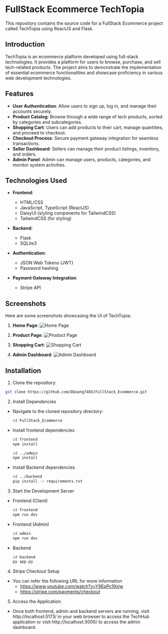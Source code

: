 
# FullStack Ecommerce TechTopia

This repository contains the source code for a FullStack Ecommerce project called TechTopia using ReactJS and Flask.

## Introduction

TechTopia is an ecommerce platform developed using full-stack technologies. It provides a platform for users to browse, purchase, and sell tech-related products. The project aims to demonstrate the implementation of essential ecommerce functionalities and showcase proficiency in various web development technologies.

## Features

- **User Authentication**: Allow users to sign up, log in, and manage their accounts securely.
- **Product Catalog**: Browse through a wide range of tech products, sorted by categories and subcategories.
- **Shopping Cart**: Users can add products to their cart, manage quantities, and proceed to checkout.
- **Checkout Process**: Secure payment gateway integration for seamless transactions.
- **Seller Dashboard**: Sellers can manage their product listings, inventory, and orders.
- **Admin Panel**: Admin can manage users, products, categories, and monitor system activities.

## Technologies Used

- **Frontend**:
  - HTML/CSS
  - JavaScript, TypeScript (ReactJS)
  - DaisyUI (styling components for TailwindCSS)
  - TailwindCSS (for styling)

- **Backend**:
  - Flask
  - SQLite3 

- **Authentication**:
  - JSON Web Tokens (JWT)
  - Password hashing

- **Payment Gateway Integration**:
  - Stripe API

## Screenshots

Here are some screenshots showcasing the UI of TechTopia:
1. **Home Page**:
![Home Page](Screenshot/HomePage.png)

2. **Product Page**:
![Product Page](Screenshot/ProductPage.png)

3. **Shopping Cart**:
![Shopping Cart](Screenshot/ShoppingCart.png)

4. **Admin Dashboard**:
![Admin Dashboard](Screenshot/AdminDashboard.png)
## Installation

1. Clone the repository:

```bash
git clone https://github.com/DQuang7403/FullStack_Ecommerce.git
```
2. Install Dependencies
- Navigate to the cloned repository directory:
    ```bash
    cd FullStack_Ecommerce
    ```
- Install frontend dependencies
    ```bash
    cd frontend
    npm install
    ```
    ```bash
    cd ../admin
    npm install
    ```
- Install Backend dependencies
    ```bash
    cd ../backend
    pip install -r requirements.txt
    ```
3. Start the Development Server
- Frontend (Client)
    ```bash
    cd frontend
    npm run dev
    ```
- Frontend (Admin)
    ```bash
    cd admin
    npm run dev
    ```
- Backend 
    ```bash
    cd backend
    py app.py
    ```
4. Stripe Checkout Setup
- You can refer the following URL for more information
    - https://www.youtube.com/watch?v=Y9EpPc19xjw
    - https://stripe.com/payments/checkout
5. Access the Application:
- Once both frontend, admin and backend servers are running, visit http://localhost:5173/ in your web browser to access the TechHub application or visit http://localhost:3000/ to access the admin dashboard.
